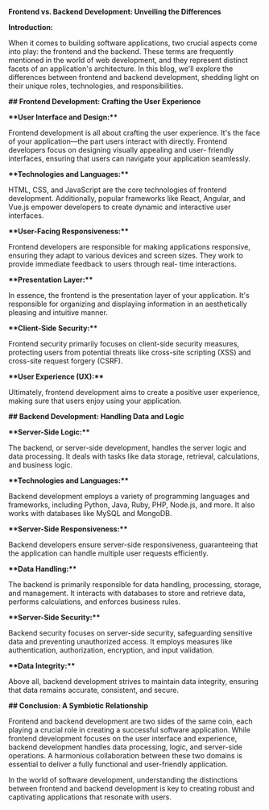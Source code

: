 ﻿**Frontend vs. Backend Development: Unveiling the Differences** 

**Introduction:** 

When it comes to building software applications, two crucial aspects come into play: the frontend and the backend. These terms are frequently mentioned in the world of web development, and they represent distinct facets of an application's architecture. In this blog, we'll explore the differences between frontend and backend development, shedding light on their unique roles, technologies, and responsibilities. 

**## Frontend Development: Crafting the User Experience** 

**\*\*User Interface and Design:\*\***  

Frontend development is all about crafting the user experience. It's the face of your application—the part users interact with directly. Frontend developers focus on designing visually appealing and user- friendly interfaces, ensuring that users can navigate your application seamlessly. 

**\*\*Technologies and Languages:\*\*** 

HTML, CSS, and JavaScript are the core technologies of frontend development. Additionally, popular frameworks like React, Angular, and Vue.js empower developers to create dynamic and interactive user interfaces. 

**\*\*User-Facing Responsiveness:\*\*** 

Frontend developers are responsible for making applications responsive, ensuring they adapt to various devices and screen sizes. They work to provide immediate feedback to users through real- time interactions. 

**\*\*Presentation Layer:\*\*** 

In essence, the frontend is the presentation layer of your application. It's responsible for organizing and displaying information in an aesthetically pleasing and intuitive manner. 

**\*\*Client-Side Security:\*\*** 

Frontend security primarily focuses on client-side security measures, protecting users from potential threats like cross-site scripting (XSS) and cross-site request forgery (CSRF). 

**\*\*User Experience (UX):\*\*** 

Ultimately, frontend development aims to create a positive user experience, making sure that users enjoy using your application. 

**## Backend Development: Handling Data and Logic** 

**\*\*Server-Side Logic:\*\*** 

The backend, or server-side development, handles the server logic and data processing. It deals with tasks like data storage, retrieval, calculations, and business logic. 

**\*\*Technologies and Languages:\*\*** 

Backend development employs a variety of programming languages and frameworks, including Python, Java, Ruby, PHP, Node.js, and more. It also works with databases like MySQL and MongoDB. 

**\*\*Server-Side Responsiveness:\*\*** 

Backend developers ensure server-side responsiveness, guaranteeing that the application can handle multiple user requests efficiently. 

**\*\*Data Handling:\*\*** 

The backend is primarily responsible for data handling, processing, storage, and management. It interacts with databases to store and retrieve data, performs calculations, and enforces business rules. 

**\*\*Server-Side Security:\*\*** 

Backend security focuses on server-side security, safeguarding sensitive data and preventing unauthorized access. It employs measures like authentication, authorization, encryption, and input validation. 

**\*\*Data Integrity:\*\*** 

Above all, backend development strives to maintain data integrity, ensuring that data remains accurate, consistent, and secure. 

**## Conclusion: A Symbiotic Relationship** 

Frontend and backend development are two sides of the same coin, each playing a crucial role in creating a successful software application. While frontend development focuses on the user interface and experience, backend development handles data processing, logic, and server-side operations. A harmonious collaboration between these two domains is essential to deliver a fully functional and user-friendly application. 

In the world of software development, understanding the distinctions between frontend and backend development is key to creating robust and captivating applications that resonate with users. 
